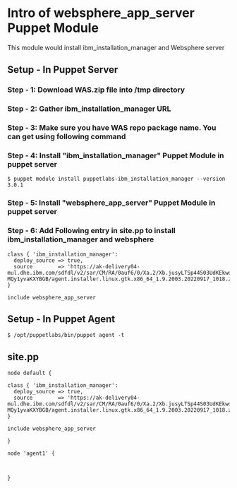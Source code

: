 # Intro of websphere_app_server Puppet Module

This module would install ibm_installation_manager and Websphere server

## Setup - In Puppet Server

### Step - 1: Download WAS.zip file into /tmp directory
### Step - 2: Gather ibm_installation_manager URL
### Step - 3: Make sure you have WAS repo package name. You can get using following command
### Step - 4: Install "ibm_installation_manager" Puppet Module in puppet server

```
$ puppet module install puppetlabs-ibm_installation_manager --version 3.0.1
```
### Step - 5: Install "websphere_app_server" Puppet Module in puppet server

### Step - 6: Add Following entry in site.pp to install ibm_installation_manager and websphere

```
class { 'ibm_installation_manager':
  deploy_source => true,
  source        => 'https://ak-delivery04-mul.dhe.ibm.com/sdfdl/v2/sar/CM/RA/0auf6/0/Xa.2/Xb.jusyLTSp44S03UdKEkwd2g9pjrrz6jCD3WB1tPgTaX6Zr9S1Jx0v0bI7zic/Xc.CM/RA/0auf6/0/agent.installer.linux.gtk.x86_64_1.9.2003.20220917_1018.zip/Xd./Xf.LPR.D1VC/Xg.12149157/Xi.habanero/XY.habanero/XZ.6fjor_Q0cQmQculUKx-MQy1yvaKXYBGB/agent.installer.linux.gtk.x86_64_1.9.2003.20220917_1018.zip',
}

include websphere_app_server
```

## Setup - In Puppet Agent
```
$ /opt/puppetlabs/bin/puppet agent -t
```

## site.pp

```
node default {

class { 'ibm_installation_manager':
  deploy_source => true,
  source        => 'https://ak-delivery04-mul.dhe.ibm.com/sdfdl/v2/sar/CM/RA/0auf6/0/Xa.2/Xb.jusyLTSp44S03UdKEkwd2g9pjrrz6jCD3WB1tPgTaX6Zr9S1Jx0v0bI7zic/Xc.CM/RA/0auf6/0/agent.installer.linux.gtk.x86_64_1.9.2003.20220917_1018.zip/Xd./Xf.LPR.D1VC/Xg.12149157/Xi.habanero/XY.habanero/XZ.6fjor_Q0cQmQculUKx-MQy1yvaKXYBGB/agent.installer.linux.gtk.x86_64_1.9.2003.20220917_1018.zip',
}

include websphere_app_server

}

node 'agent1' {



}

```
